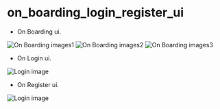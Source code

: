 # on_boarding_login_register_ui

* On Boarding ui.

![On Boarding images1](github/onboard1.jpg)
![On Boarding images2](github/onboard2.jpg)
![On Boarding images3](github/onboard3.jpg)


* On Login ui.

![Login image](github/login.jpg)

* On Register ui.

![Login image](github/register.jpg)
